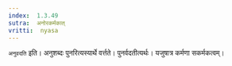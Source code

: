 ```yaml
---
index:  1.3.49
sutra:  अनोरकर्मकात्
vritti:  nyasa
---
```


`अनुवदति` इति। अनुशब्दः पुनरित्यस्यार्थे वर्त्तते। पुनर्वदतीत्यर्थः। यजुषात्र कर्मणा सकर्मकत्वम्।

